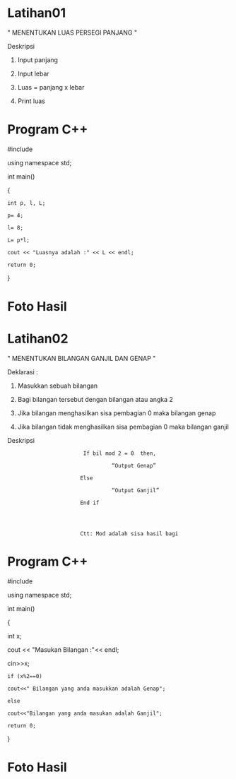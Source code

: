 # Latihan01
" MENENTUKAN LUAS PERSEGI PANJANG "

 Deskripsi
 
 1. Input panjang
 
 2. Input lebar
 
 3. Luas = panjang x lebar
 
 4. Print luas
 
 # Program C++
 
 #include <iostream>

using namespace std;

int main()

{

    int p, l, L;
    
    p= 4;
    
    l= 8;
    
    L= p*l;
    
    cout << "Luasnya adalah :" << L << endl;
    
    return 0;
    
}

# Foto Hasil


# Latihan02

" MENENTUKAN BILANGAN GANJIL DAN GENAP "

Deklarasi  : 

1. Masukkan sebuah bilangan

2. Bagi bilangan tersebut dengan bilangan atau angka 2

3. Jika bilangan menghasilkan sisa pembagian 0 maka bilangan genap

4. Jika bilangan tidak menghasilkan sisa pembagian 0 maka bilangan ganjil

Deskripsi

                            If bil mod 2 = 0  then,

                                     “Output Genap”

                           Else

                                     “Output Ganjil”

                           End if




                           Ctt: Mod adalah sisa hasil bagi 
                          
# Program C++

#include <iostream>
 
using namespace std;

int main()

{

  int x;
  
  cout << "Masukan Bilangan :"<< endl;
  
  cin>>x;
  
    if (x%2==0)
    
    cout<<" Bilangan yang anda masukkan adalah Genap";
    
    else
    
    cout<<"Bilangan yang anda masukan adalah Ganjil";
    
    return 0;
    
}

# Foto Hasil

 





